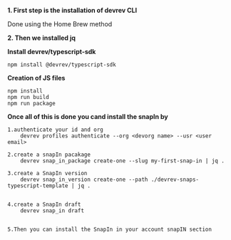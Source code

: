 **1. First step is the installation of devrev CLI**

Done using the Home Brew method

**2. Then we installed jq**
      
**Install devrev/typescript-sdk**

    npm install @devrev/typescript-sdk

**Creation of JS files**

    npm install
    npm run build 
    npm run package

**Once all of this is done you cand install the snapIn by**

    1.authenticate your id and org
        devrev profiles authenticate --org <devorg name> --usr <user email>

    2.create a snapIn pacakage 
        devrev snap_in_package create-one --slug my-first-snap-in | jq .

    3.create a SnapIn version 
        devrev snap_in_version create-one --path ./devrev-snaps-typescript-template | jq .


    4.create a SnapIn draft
        devrev snap_in draft


    5.Then you can install the SnapIn in your account snapIN section

 
